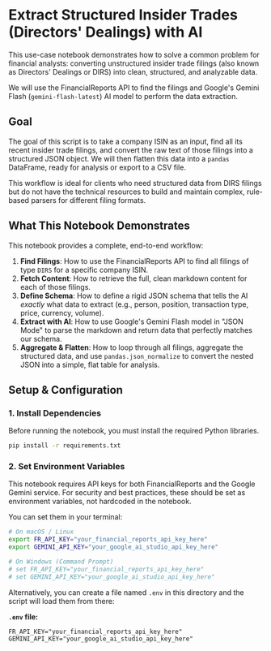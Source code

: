 # Extract Structured Insider Trades (Directors' Dealings) with AI

This use-case notebook demonstrates how to solve a common problem for financial analysts: converting unstructured insider trade filings (also known as Directors' Dealings or DIRS) into clean, structured, and analyzable data.

We will use the FinancialReports API to find the filings and Google's Gemini Flash (`gemini-flash-latest`) AI model to perform the data extraction.

## Goal

The goal of this script is to take a company ISIN as an input, find all its recent insider trade filings, and convert the raw text of those filings into a structured JSON object. We will then flatten this data into a `pandas` DataFrame, ready for analysis or export to a CSV file.

This workflow is ideal for clients who need structured data from DIRS filings but do not have the technical resources to build and maintain complex, rule-based parsers for different filing formats.

## What This Notebook Demonstrates

This notebook provides a complete, end-to-end workflow:

1.  **Find Filings**: How to use the FinancialReports API to find all filings of type `DIRS` for a specific company ISIN.
2.  **Fetch Content**: How to retrieve the full, clean markdown content for each of those filings.
3.  **Define Schema**: How to define a rigid JSON schema that tells the AI *exactly* what data to extract (e.g., person, position, transaction type, price, currency, volume).
4.  **Extract with AI**: How to use Google's Gemini Flash model in "JSON Mode" to parse the markdown and return data that perfectly matches our schema.
5.  **Aggregate & Flatten**: How to loop through all filings, aggregate the structured data, and use `pandas.json_normalize` to convert the nested JSON into a simple, flat table for analysis.

## Setup & Configuration

### 1. Install Dependencies

Before running the notebook, you must install the required Python libraries.

```bash
pip install -r requirements.txt
```

### 2. Set Environment Variables

This notebook requires API keys for both FinancialReports and the Google Gemini service. For security and best practices, these should be set as environment variables, not hardcoded in the notebook.

You can set them in your terminal:

```bash
# On macOS / Linux
export FR_API_KEY="your_financial_reports_api_key_here"
export GEMINI_API_KEY="your_google_ai_studio_api_key_here"

# On Windows (Command Prompt)
# set FR_API_KEY="your_financial_reports_api_key_here"
# set GEMINI_API_KEY="your_google_ai_studio_api_key_here"
```

Alternatively, you can create a file named `.env` in this directory and the script will load them from there:

**`.env` file:**

```
FR_API_KEY="your_financial_reports_api_key_here"
GEMINI_API_KEY="your_google_ai_studio_api_key_here"
```